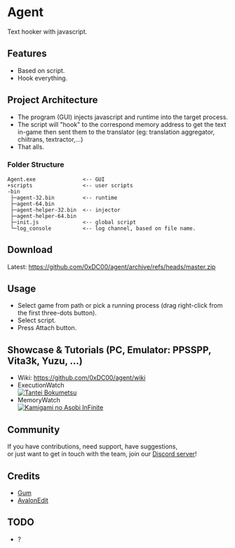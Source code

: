 # Agent
Text hooker with javascript.

## Features
- Based on script.
- Hook everything.

## Project Architecture
- The program (GUI) injects javascript and runtime into the target process.
- The script will "hook" to the correspond memory address to get the text in-game
then sent them to the translator (eg: translation aggregator, chiitrans, textractor,...)
- That alls.

### Folder Structure
```
Agent.exe               <-- GUI
+scripts                <-- user scripts
-bin
 ├─agent-32.bin         <-- runtime
 ├─agent-64.bin
 ├─agent-helper-32.bin  <-- injector
 ├─agent-helper-64.bin
 ├─init.js              <-- global script
 └─log_console          <-- log channel, based on file name.
```

## Download
Latest: <https://github.com/0xDC00/agent/archive/refs/heads/master.zip>

## Usage
- Select game from path or pick a running process (drag right-click from the first three-dots button).
- Select script.
- Press Attach button.

## Showcase & Tutorials (PC, Emulator: PPSSPP, Vita3k, Yuzu, ...)
- Wiki: https://github.com/0xDC00/agent/wiki
- ExecutionWatch\
  [![Tantei Bokumetsu](https://img.youtube.com/vi/bFuD9Fb1zKM/1.jpg)](https://youtu.be/bFuD9Fb1zKM?list=PLTZXVVG9AT6TATy_7ey3jUkE0g35t3xtk)
- MemoryWatch\
  [![Kamigami no Asobi InFinite](https://img.youtube.com/vi/kwy_TggjTB4/1.jpg)](https://youtu.be/kwy_TggjTB4?list=PLTZXVVG9AT6TATy_7ey3jUkE0g35t3xtk)

## Community
If you have contributions, need support, have suggestions,\
or just want to get in touch with the team, join our [Discord server](https://discord.gg/vR28jEhXnM)!


## Credits
- [Gum](https://github.com/frida/frida-gum)
- [AvalonEdit](https://github.com/icsharpcode/AvalonEdit)

## TODO
- ?